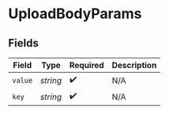 # UploadBodyParams


## Fields

| Field              | Type               | Required           | Description        |
| ------------------ | ------------------ | ------------------ | ------------------ |
| `value`            | *string*           | :heavy_check_mark: | N/A                |
| `key`              | *string*           | :heavy_check_mark: | N/A                |